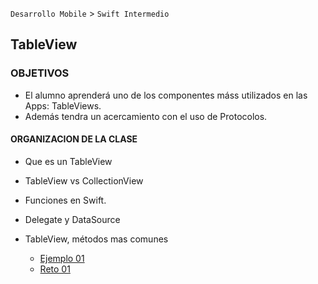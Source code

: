 
`Desarrollo Mobile` > `Swift Intermedio`

## TableView 

### OBJETIVOS 

- El alumno aprenderá uno de los componentes máss utilizados en las Apps: TableViews.
- Además tendra un acercamiento con el uso de Protocolos.

#### ORGANIZACION DE LA CLASE 

- Que es un TableView

- TableView vs CollectionView

- Funciones en Swift.

- Delegate y DataSource

- TableView, métodos mas comunes

	- [Ejemplo 01](Ejemplo-01)
	- [Reto 01](Reto-01)

